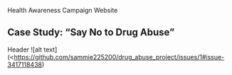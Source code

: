 Health Awareness Campaign Website
## Case Study: “Say No to Drug Abuse”
Header
![alt text](<https://github.com/sammie225200/drug_abuse_project/issues/1#issue-3417118438)